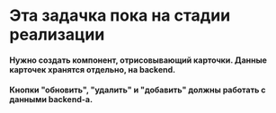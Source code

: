 Эта задачка пока на стадии реализации
===

#### Нужно создать компонент, отрисовывающий карточки. Данные карточек хранятся отдельно, на backend. 

#### Кнопки "обновить", "удалить" и "добавить" должны работать с данными backend-а.

<!-- ## Решение задачи
![lifecycleWatches](./lifecycleWatchesPreview.gif) -->